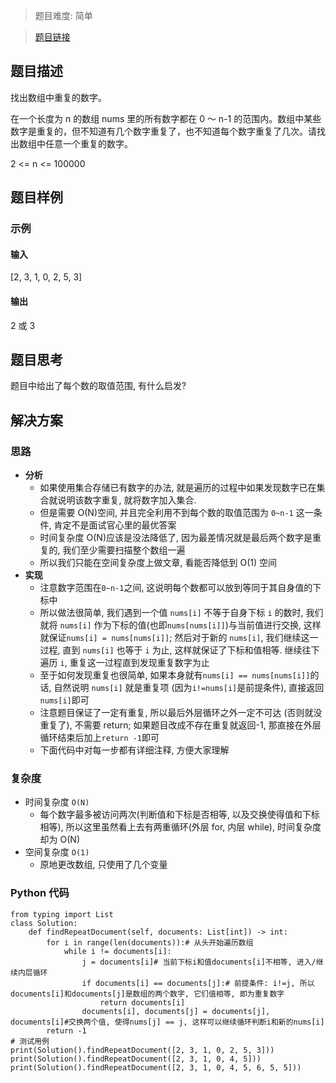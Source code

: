 > 题目难度: 简单

> [题目链接](https://leetcode-cn.com/problems/shu-zu-zhong-zhong-fu-de-shu-zi-lcof/)
## 题目描述

找出数组中重复的数字。

在一个长度为 n 的数组 nums 里的所有数字都在 0 ～ n-1 的范围内。数组中某些数字是重复的，但不知道有几个数字重复了，也不知道每个数字重复了几次。请找出数组中任意一个重复的数字。

2 <= n <= 100000

## 题目样例

### 示例

#### 输入

[2, 3, 1, 0, 2, 5, 3]

#### 输出

2 或 3

## 题目思考

   题目中给出了每个数的取值范围, 有什么启发?

## 解决方案

### 思路

- **分析**
  - 如果使用集合存储已有数字的办法, 就是遍历的过程中如果发现数字已在集合就说明该数字重复, 就将数字加入集合.
  - 但是需要 O(N)空间, 并且完全利用不到每个数的取值范围为 `0~n-1` 这一条件, 肯定不是面试官心里的最优答案
  - 时间复杂度 O(N)应该是没法降低了, 因为最差情况就是最后两个数字是重复的, 我们至少需要扫描整个数组一遍
  - 所以我们只能在空间复杂度上做文章, 看能否降低到 O(1) 空间
- **实现**
  - 注意数字范围在`0~n-1`之间, 这说明每个数都可以放到等同于其自身值的下标中
  - 所以做法很简单, 我们遇到一个值 `nums[i]` 不等于自身下标 `i` 的数时, 我们就将 `nums[i]` 作为下标的值(也即`nums[nums[i]]`)与当前值进行交换, 这样就保证`nums[i] = nums[nums[i]]`; 然后对于新的 `nums[i]`, 我们继续这一过程, 直到 `nums[i]` 也等于 `i` 为止, 这样就保证了下标和值相等. 继续往下遍历 `i`, 重复这一过程直到发现重复数字为止
  - 至于如何发现重复也很简单, 如果本身就有`nums[i] == nums[nums[i]]`的话, 自然说明 `nums[i]` 就是重复项 (因为`i!=nums[i]`是前提条件), 直接返回`nums[i]`即可
  - 注意题目保证了一定有重复, 所以最后外层循环之外一定不可达 (否则就没重复了), 不需要 return; 如果题目改成不存在重复就返回-1, 那直接在外层循环结束后加上`return -1`即可
  - 下面代码中对每一步都有详细注释, 方便大家理解

### 复杂度

- 时间复杂度 `O(N)`
  - 每个数字最多被访问两次(判断值和下标是否相等, 以及交换使得值和下标相等), 所以这里虽然看上去有两重循环(外层 for, 内层 while), 时间复杂度却为 O(N)
- 空间复杂度 `O(1)`
    - 原地更改数组, 只使用了几个变量

### Python 代码
```python{cmd= "python3"}
from typing import List
class Solution:
    def findRepeatDocument(self, documents: List[int]) -> int:
        for i in range(len(documents)):# 从头开始遍历数组
            while i != documents[i]:
                j = documents[i]# 当前下标i和值documents[i]不相等, 进入/继续内层循环
                if documents[i] == documents[j]:# 前提条件: i!=j, 所以documents[i]和documents[j]是数组的两个数字, 它们值相等, 即为重复数字
                    return documents[i]  
                documents[i], documents[j] = documents[j], documents[i]#交换两个值, 使得nums[j] == j, 这样可以继续循环判断i和新的nums[i]
        return -1
# 测试用例
print(Solution().findRepeatDocument([2, 3, 1, 0, 2, 5, 3]))
print(Solution().findRepeatDocument([2, 3, 1, 0, 4, 5]))
print(Solution().findRepeatDocument([2, 3, 1, 0, 4, 5, 6, 5, 5]))

```

